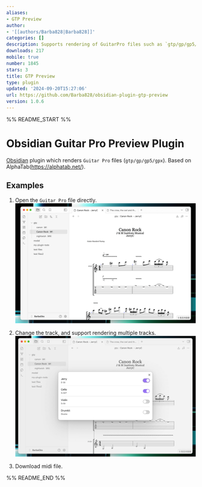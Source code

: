 ```yaml
---
aliases:
- GTP Preview
author:
- '[[authors/Barba828|Barba828]]'
categories: []
description: Supports rendering of GuitarPro files such as `gtp/gp/gp5/gpx`.
downloads: 217
mobile: true
number: 1845
stars: 3
title: GTP Preview
type: plugin
updated: '2024-09-20T15:27:06'
url: https://github.com/Barba828/obsidian-plugin-gtp-preview
version: 1.0.6
---
```


%% README_START %%

# Obsidian Guitar Pro Preview Plugin

[Obsidian](https://obsidian.md) plugin which renders `Guitar Pro` files (`gtp/gp/gp5/gpx`).
Based on AlphaTab(https://alphatab.net/).

## Examples
1. Open the `Guitar Pro` file directly.
![screen](https://raw.githubusercontent.com/Barba828/obsidian-plugin-gtp-preview/HEAD/.docs/screenshot_1.png)

2. Change the track, and support rendering multiple tracks.
![screen](https://raw.githubusercontent.com/Barba828/obsidian-plugin-gtp-preview/HEAD/.docs/screenshot_2.png)

3. Download midi file.

%% README_END %%